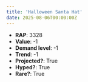 ```yaml
---
title: 'Halloween Santa Hat'
date: 2025-08-06T00:00:00Z
---
```

- **RAP**: 3328
- **Value**: -1
- **Demand level**: -1
- **Trend**: -1
- **Projected?**: True
- **Hyped?**: True
- **Rare?**: True
